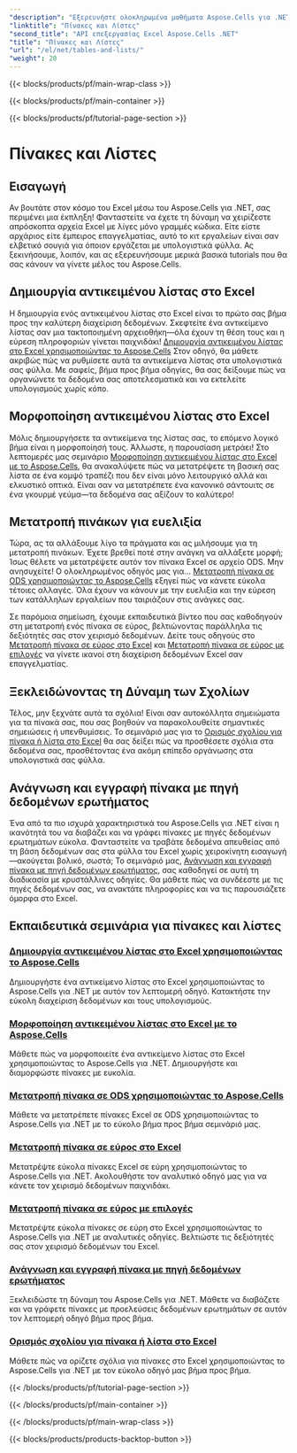```yaml
---
"description": "Εξερευνήστε ολοκληρωμένα μαθήματα Aspose.Cells για .NET για να διαχειριστείτε αποτελεσματικά δεδομένα Excel, να δημιουργήσετε πίνακες και να βελτιώσετε τις δεξιότητές σας με εύχρηστους οδηγούς."
"linktitle": "Πίνακες και Λίστες"
"second_title": "API επεξεργασίας Excel Aspose.Cells .NET"
"title": "Πίνακες και Λίστες"
"url": "/el/net/tables-and-lists/"
"weight": 20
---
```


{{< blocks/products/pf/main-wrap-class >}}

{{< blocks/products/pf/main-container >}}

{{< blocks/products/pf/tutorial-page-section >}}

# Πίνακες και Λίστες

## Εισαγωγή

Αν βουτάτε στον κόσμο του Excel μέσω του Aspose.Cells για .NET, σας περιμένει μια έκπληξη! Φανταστείτε να έχετε τη δύναμη να χειρίζεστε απρόσκοπτα αρχεία Excel με λίγες μόνο γραμμές κώδικα. Είτε είστε αρχάριος είτε έμπειρος επαγγελματίας, αυτό το κιτ εργαλείων είναι σαν ελβετικό σουγιά για όποιον εργάζεται με υπολογιστικά φύλλα. Ας ξεκινήσουμε, λοιπόν, και ας εξερευνήσουμε μερικά βασικά tutorials που θα σας κάνουν να γίνετε μέλος του Aspose.Cells.

## Δημιουργία αντικειμένου λίστας στο Excel
Η δημιουργία ενός αντικειμένου λίστας στο Excel είναι το πρώτο σας βήμα προς την καλύτερη διαχείριση δεδομένων. Σκεφτείτε ένα αντικείμενο λίστας σαν μια τακτοποιημένη αρχειοθήκη—όλα έχουν τη θέση τους και η εύρεση πληροφοριών γίνεται παιχνιδάκι! [Δημιουργία αντικειμένου λίστας στο Excel χρησιμοποιώντας το Aspose.Cells](./creating-list-object/) Στον οδηγό, θα μάθετε ακριβώς πώς να ρυθμίσετε αυτά τα αντικείμενα λίστας στα υπολογιστικά σας φύλλα. Με σαφείς, βήμα προς βήμα οδηγίες, θα σας δείξουμε πώς να οργανώνετε τα δεδομένα σας αποτελεσματικά και να εκτελείτε υπολογισμούς χωρίς κόπο.

## Μορφοποίηση αντικειμένου λίστας στο Excel
Μόλις δημιουργήσετε τα αντικείμενα της λίστας σας, το επόμενο λογικό βήμα είναι η μορφοποίησή τους. Άλλωστε, η παρουσίαση μετράει! Στο λεπτομερές μας σεμινάριο [Μορφοποίηση αντικειμένου λίστας στο Excel με το Aspose.Cells](./formatting-list-object/), θα ανακαλύψετε πώς να μετατρέψετε τη βασική σας λίστα σε ένα κομψό τραπέζι που δεν είναι μόνο λειτουργικό αλλά και ελκυστικό οπτικά. Είναι σαν να μετατρέπετε ένα κανονικό σάντουιτς σε ένα γκουρμέ γεύμα—τα δεδομένα σας αξίζουν το καλύτερο!

## Μετατροπή πινάκων για ευελιξία
Τώρα, ας τα αλλάξουμε λίγο τα πράγματα και ας μιλήσουμε για τη μετατροπή πινάκων. Έχετε βρεθεί ποτέ στην ανάγκη να αλλάξετε μορφή; Ίσως θέλετε να μετατρέψετε αυτόν τον πίνακα Excel σε αρχείο ODS. Μην ανησυχείτε! Ο ολοκληρωμένος οδηγός μας για... [Μετατροπή πίνακα σε ODS χρησιμοποιώντας το Aspose.Cells](./converting-table-to-ods/) εξηγεί πώς να κάνετε εύκολα τέτοιες αλλαγές. Όλα έχουν να κάνουν με την ευελιξία και την εύρεση των κατάλληλων εργαλείων που ταιριάζουν στις ανάγκες σας.

Σε παρόμοια σημείωση, έχουμε εκπαιδευτικά βίντεο που σας καθοδηγούν στη μετατροπή ενός πίνακα σε εύρος, βελτιώνοντας παράλληλα τις δεξιότητές σας στον χειρισμό δεδομένων. Δείτε τους οδηγούς στο [Μετατροπή πίνακα σε εύρος στο Excel](./converting-table-to-range/) και [Μετατροπή πίνακα σε εύρος με επιλογές](./converting-table-to-range-with-options/) να γίνετε ικανοί στη διαχείριση δεδομένων Excel σαν επαγγελματίας.

## Ξεκλειδώνοντας τη Δύναμη των Σχολίων
Τέλος, μην ξεχνάτε αυτά τα σχόλια! Είναι σαν αυτοκόλλητα σημειώματα για τα πίνακά σας, που σας βοηθούν να παρακολουθείτε σημαντικές σημειώσεις ή υπενθυμίσεις. Το σεμινάριό μας για το [Ορισμός σχολίου για πίνακα ή λίστα στο Excel](./setting-comment-of-table-or-list/) θα σας δείξει πώς να προσθέσετε σχόλια στα δεδομένα σας, προσθέτοντας ένα ακόμη επίπεδο οργάνωσης στα υπολογιστικά σας φύλλα. 

## Ανάγνωση και εγγραφή πίνακα με πηγή δεδομένων ερωτήματος
Ένα από τα πιο ισχυρά χαρακτηριστικά του Aspose.Cells για .NET είναι η ικανότητά του να διαβάζει και να γράφει πίνακες με πηγές δεδομένων ερωτημάτων εύκολα. Φανταστείτε να τραβάτε δεδομένα απευθείας από τη βάση δεδομένων σας στα φύλλα του Excel χωρίς χειροκίνητη εισαγωγή—ακούγεται βολικό, σωστά; Το σεμινάριό μας, [Ανάγνωση και εγγραφή πίνακα με πηγή δεδομένων ερωτήματος](./reading-and-writing-table-with-query-data-source/), σας καθοδηγεί σε αυτή τη διαδικασία με κρυστάλλινες οδηγίες. Θα μάθετε πώς να συνδέεστε με τις πηγές δεδομένων σας, να ανακτάτε πληροφορίες και να τις παρουσιάζετε όμορφα στο Excel.

## Εκπαιδευτικά σεμινάρια για πίνακες και λίστες
### [Δημιουργία αντικειμένου λίστας στο Excel χρησιμοποιώντας το Aspose.Cells](./creating-list-object/)
Δημιουργήστε ένα αντικείμενο λίστας στο Excel χρησιμοποιώντας το Aspose.Cells για .NET με αυτόν τον λεπτομερή οδηγό. Κατακτήστε την εύκολη διαχείριση δεδομένων και τους υπολογισμούς.
### [Μορφοποίηση αντικειμένου λίστας στο Excel με το Aspose.Cells](./formatting-list-object/)
Μάθετε πώς να μορφοποιείτε ένα αντικείμενο λίστας στο Excel χρησιμοποιώντας το Aspose.Cells για .NET. Δημιουργήστε και διαμορφώστε πίνακες με ευκολία.
### [Μετατροπή πίνακα σε ODS χρησιμοποιώντας το Aspose.Cells](./converting-table-to-ods/)
Μάθετε να μετατρέπετε πίνακες Excel σε ODS χρησιμοποιώντας το Aspose.Cells για .NET με το εύκολο βήμα προς βήμα σεμινάριό μας.
### [Μετατροπή πίνακα σε εύρος στο Excel](./converting-table-to-range/)
Μετατρέψτε εύκολα πίνακες Excel σε εύρη χρησιμοποιώντας το Aspose.Cells για .NET. Ακολουθήστε τον αναλυτικό οδηγό μας για να κάνετε τον χειρισμό δεδομένων παιχνιδάκι.
### [Μετατροπή πίνακα σε εύρος με επιλογές](./converting-table-to-range-with-options/)
Μετατρέψτε εύκολα πίνακες σε εύρη στο Excel χρησιμοποιώντας το Aspose.Cells για .NET με αναλυτικές οδηγίες. Βελτιώστε τις δεξιότητές σας στον χειρισμό δεδομένων του Excel.
### [Ανάγνωση και εγγραφή πίνακα με πηγή δεδομένων ερωτήματος](./reading-and-writing-table-with-query-data-source/)
Ξεκλειδώστε τη δύναμη του Aspose.Cells για .NET. Μάθετε να διαβάζετε και να γράφετε πίνακες με προελεύσεις δεδομένων ερωτημάτων σε αυτόν τον λεπτομερή οδηγό βήμα προς βήμα.
### [Ορισμός σχολίου για πίνακα ή λίστα στο Excel](./setting-comment-of-table-or-list/)
Μάθετε πώς να ορίζετε σχόλια για πίνακες στο Excel χρησιμοποιώντας το Aspose.Cells για .NET με τον εύκολο οδηγό μας βήμα προς βήμα.

{{< /blocks/products/pf/tutorial-page-section >}}

{{< /blocks/products/pf/main-container >}}

{{< /blocks/products/pf/main-wrap-class >}}

{{< blocks/products/products-backtop-button >}}